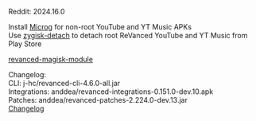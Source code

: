 Reddit: 2024.16.0  

Install [Microg](https://github.com/ReVanced/GmsCore/releases) for non-root YouTube and YT Music APKs  
Use [zygisk-detach](https://github.com/j-hc/zygisk-detach) to detach root ReVanced YouTube and YT Music from Play Store  

[revanced-magisk-module](https://github.com/j-hc/revanced-magisk-module)  

Changelog:  
CLI: j-hc/revanced-cli-4.6.0-all.jar  
Integrations: anddea/revanced-integrations-0.151.0-dev.10.apk  
Patches: anddea/revanced-patches-2.224.0-dev.13.jar  
[Changelog](https://github.com/anddea/revanced-patches/releases/tag/vdev.13)  
